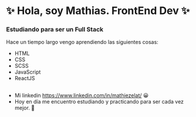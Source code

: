 #  ✨ Hola, soy Mathias. FrontEnd Dev ✨

### Estudiando para ser un Full Stack

Hace un tiempo largo vengo aprendiendo las siguientes cosas:
- HTML
- CSS
- SCSS
- JavaScript
- ReactJS
##
- Mi linkedin https://www.linkedin.com/in/mathiezelat/ 😀
- Hoy en día me encuentro estudiando y practicando para ser cada vez mejor. 🤯

<!---
mathiezelat/mathiezelat is a ✨ special ✨ repository because its `README.md` (this file) appears on your GitHub profile.
You can click the Preview link to take a look at your changes.
--->

